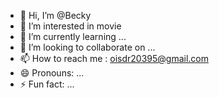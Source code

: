 - 👋 Hi, I’m @Becky
- 👀 I’m interested in movie
- 🌱 I’m currently learning ...
- 💞️ I’m looking to collaborate on ...
- 📫 How to reach me : oisdr20395@gmail.com
- 😄 Pronouns: ...
- ⚡ Fun fact: ...

<!---
410351398/410351398 is a ✨ special ✨ repository because its `README.md` (this file) appears on your GitHub profile.
You can click the Preview link to take a look at your changes.
--->
